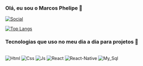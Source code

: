 
### Olá, eu sou o Marcos Phelipe 👋

[![Social](https://img.shields.io/badge/LinkedIn-0077B5?style=for-the-badge&logo=linkedin&logoColor=white)](https://www.linkedin.com/in/marcos-phelipe-063518200/)

[![Top Langs](https://github-readme-stats.vercel.app/api/top-langs/?username=lMarkinl&hide_progress=true)](https://github.com/anuraghazra/github-readme-stats)

### Tecnologias que uso no meu dia a dia para projetos 👀

<div style="display: inline_block"></br>
    <img aling="center" alt= "Html" src="https://img.shields.io/badge/HTML5-E34F26?style=for-the-badge&logo=html5&logoColor=white"/>
    <img aling="center" alt= "Css" src="https://img.shields.io/badge/CSS3-1572B6?style=for-the-badge&logo=css3&logoColor=white"/>
    <img aling="center" alt= "Js" src="https://img.shields.io/badge/JavaScript-F7DF1E?style=for-the-badge&logo=javascript&logoColor=black"/> <img aling="center" alt= "React" src="https://img.shields.io/badge/React-20232A?style=for-the-badge&logo=react&logoColor=61DAFB"/>
    <img aling="center" alt= "React-Native" src="https://img.shields.io/badge/React_Native-20232A?style=for-the-badge&logo=react&logoColor=61DAFB"/>
     <img aling="center" alt= "My_Sql" src="https://img.shields.io/badge/MySQL-00000F?style=for-the-badge&logo=mysql&logoColor=white"/>
</div>
